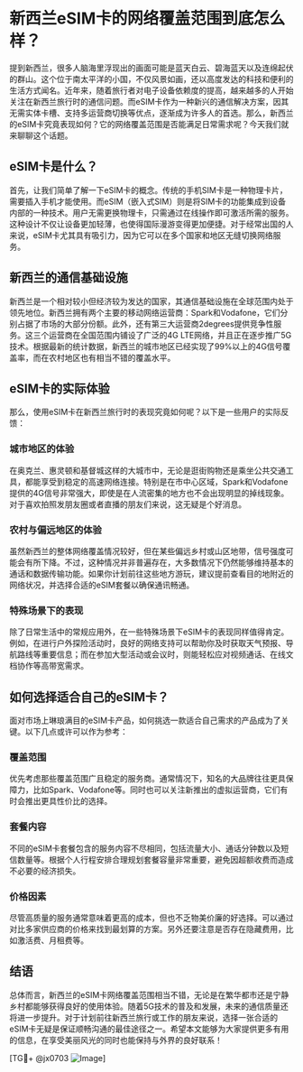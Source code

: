# 新西兰eSIM卡的网络覆盖范围到底怎么样？

提到新西兰，很多人脑海里浮现出的画面可能是蓝天白云、碧海蓝天以及连绵起伏的群山。这个位于南太平洋的小国，不仅风景如画，还以高度发达的科技和便利的生活方式闻名。近年来，随着旅行者对电子设备依赖度的提高，越来越多的人开始关注在新西兰旅行时的通信问题。而eSIM卡作为一种新兴的通信解决方案，因其无需实体卡槽、支持多运营商切换等优点，逐渐成为许多人的首选。那么，新西兰的eSIM卡究竟表现如何？它的网络覆盖范围是否能满足日常需求呢？今天我们就来聊聊这个话题。

## eSIM卡是什么？

首先，让我们简单了解一下eSIM卡的概念。传统的手机SIM卡是一种物理卡片，需要插入手机才能使用。而eSIM（嵌入式SIM）则是将SIM卡的功能集成到设备内部的一种技术。用户无需更换物理卡，只需通过在线操作即可激活所需的服务。这种设计不仅让设备更加轻薄，也使得国际漫游变得更加便捷。对于经常出国的人来说，eSIM卡尤其具有吸引力，因为它可以在多个国家和地区无缝切换网络服务。

## 新西兰的通信基础设施

新西兰是一个相对较小但经济较为发达的国家，其通信基础设施在全球范围内处于领先地位。新西兰拥有两个主要的移动网络运营商：Spark和Vodafone，它们分别占据了市场的大部分份额。此外，还有第三大运营商2degrees提供竞争性服务。这三个运营商在全国范围内铺设了广泛的4G LTE网络，并且正在逐步推广5G技术。根据最新的统计数据，新西兰的城市地区已经实现了99%以上的4G信号覆盖率，而在农村地区也有相当不错的覆盖水平。

## eSIM卡的实际体验

那么，使用eSIM卡在新西兰旅行时的表现究竟如何呢？以下是一些用户的实际反馈：

### 城市地区的体验

在奥克兰、惠灵顿和基督城这样的大城市中，无论是逛街购物还是乘坐公共交通工具，都能享受到稳定的高速网络连接。特别是在市中心区域，Spark和Vodafone提供的4G信号非常强大，即使是在人流密集的地方也不会出现明显的掉线现象。对于喜欢拍照发朋友圈或者直播的朋友们来说，这无疑是个好消息。

### 农村与偏远地区的体验

虽然新西兰的整体网络覆盖情况较好，但在某些偏远乡村或山区地带，信号强度可能会有所下降。不过，这种情况并非普遍存在，大多数情况下仍然能够维持基本的通话和数据传输功能。如果你计划前往这些地方游玩，建议提前查看目的地附近的网络状况，并选择合适的eSIM套餐以确保通讯畅通。

### 特殊场景下的表现

除了日常生活中的常规应用外，在一些特殊场景下eSIM卡的表现同样值得肯定。例如，在进行户外探险活动时，良好的网络支持可以帮助你及时获取天气预报、导航路线等重要信息；而在参加大型活动或会议时，则能轻松应对视频通话、在线文档协作等高带宽需求。

## 如何选择适合自己的eSIM卡？

面对市场上琳琅满目的eSIM卡产品，如何挑选一款适合自己需求的产品成为了关键。以下几点或许可以作为参考：

### 覆盖范围

优先考虑那些覆盖范围广且稳定的服务商。通常情况下，知名的大品牌往往更具保障力，比如Spark、Vodafone等。同时也可以关注新推出的虚拟运营商，它们有时会推出更具性价比的选择。

### 套餐内容

不同的eSIM卡套餐包含的服务内容不尽相同，包括流量大小、通话分钟数以及短信数量等。根据个人行程安排合理规划套餐容量非常重要，避免因超额收费而造成不必要的经济损失。

### 价格因素

尽管高质量的服务通常意味着更高的成本，但也不乏物美价廉的好选择。可以通过对比多家供应商的价格来找到最划算的方案。另外还要注意是否存在隐藏费用，比如激活费、月租费等。

## 结语

总体而言，新西兰的eSIM卡网络覆盖范围相当不错，无论是在繁华都市还是宁静乡村都能够获得良好的使用体验。随着5G技术的普及和发展，未来的通信质量还将进一步提升。对于计划前往新西兰旅行或工作的朋友来说，选择一张合适的eSIM卡无疑是保证顺畅沟通的最佳途径之一。希望本文能够为大家提供更多有用的信息，在享受美丽风光的同时也能保持与外界的良好联系！

[TG💪+ @jx0703 ![Image](https://github.com/user-attachments/assets/dbca1d08-cadb-493c-b0ec-ad6f7a83f270)]